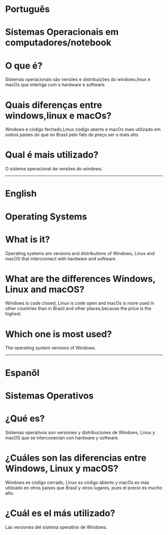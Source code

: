 # Português 

# Sistemas Operacionais em computadores/notebook


# O que é? 

Sistemas operacionais são  versões e distribuições do windows,linux e macOs que interliga com o hardware e software.


# Quais diferenças entre  windows,linux e macOs?

Windows é código fechado,Linux código aberto e macOs mais utilizado em outros países do que no  Brasil pelo fato do preço ser o mais alto.

# Qual é mais utilizado? 

O sistema operacional de versões do windows. 

--------------------------------------------------------------------------------------------------------------------------------


# English 

# Operating Systems

# What is it?

Operating systems are versions and distributions of Windows, Linux and macOS that interconnect with hardware and software.

# What are the differences  Windows, Linux and macOS?

Windows is code closed, Linux is code open and macOs is more used in other countries than in Brazil and other places,because the price is the highest.

# Which one is most used?

The operating system versions of Windows.

--------------------------------------------------------------------------------------------------------------------------------


# Espanõl 

# Sistemas Operativos

# ¿Qué es?

 Sistemas operativos son versiones y distribuciones de Windows, Linux y macOS que se interconectan con hardware y software.

# ¿Cuáles son las diferencias entre Windows, Linux y macOS?

Windows es código cerrado, Linux es código abierto y macOs es más utilizado en otros países que Brasil y otros lugares, pues el precio es mucho alto.

# ¿Cuál es el más utilizado?

Las versiones del sistema operativo de Windows.









